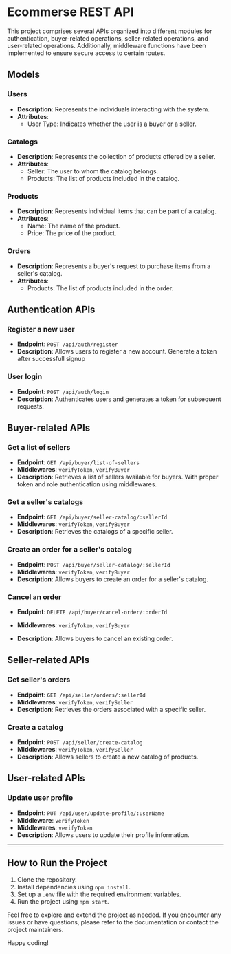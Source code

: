 # Ecommerse REST API

This project comprises several APIs organized into different modules for authentication, buyer-related operations, seller-related operations, and user-related operations. Additionally, middleware functions have been implemented to ensure secure access to certain routes.

## Models

### Users
- **Description**: Represents the individuals interacting with the system.
- **Attributes**: 
  - User Type: Indicates whether the user is a buyer or a seller.

### Catalogs
- **Description**: Represents the collection of products offered by a seller.
- **Attributes**:
  - Seller: The user to whom the catalog belongs.
  - Products: The list of products included in the catalog.

### Products
- **Description**: Represents individual items that can be part of a catalog.
- **Attributes**:
  - Name: The name of the product.
  - Price: The price of the product.

### Orders
- **Description**: Represents a buyer's request to purchase items from a seller's catalog.
- **Attributes**:
  - Products: The list of products included in the order.



## Authentication APIs

### Register a new user
- **Endpoint**: `POST /api/auth/register`
- **Description**: Allows users to register a new account. Generate a token after successfull signup

### User login
- **Endpoint**: `POST /api/auth/login`
- **Description**: Authenticates users and generates a token for subsequent requests.

## Buyer-related APIs

### Get a list of sellers
- **Endpoint**: `GET /api/buyer/list-of-sellers`
- **Middlewares**: `verifyToken`, `verifyBuyer`
- **Description**: Retrieves a list of sellers available for buyers. With proper token and role authentication using middlewares.

### Get a seller's catalogs
- **Endpoint**: `GET /api/buyer/seller-catalog/:sellerId`
- **Middlewares**: `verifyToken`, `verifyBuyer`
- **Description**: Retrieves the catalogs of a specific seller.

### Create an order for a seller's catalog
- **Endpoint**: `POST /api/buyer/seller-catalog/:sellerId`
- **Middlewares**: `verifyToken`, `verifyBuyer`
- **Description**: Allows buyers to create an order for a seller's catalog.

### Cancel an order
- **Endpoint**: `DELETE /api/buyer/cancel-order/:orderId`

- **Middlewares**: `verifyToken`, `verifyBuyer`
- **Description**: Allows buyers to cancel an existing order.

## Seller-related APIs

### Get seller's orders
- **Endpoint**: `GET /api/seller/orders/:sellerId`
- **Middlewares**: `verifyToken`, `verifySeller`
- **Description**: Retrieves the orders associated with a specific seller.

### Create a catalog
- **Endpoint**: `POST /api/seller/create-catalog`
- **Middlewares**: `verifyToken`, `verifySeller`
- **Description**: Allows sellers to create a new catalog of products.

## User-related APIs

### Update user profile
- **Endpoint**: `PUT /api/user/update-profile/:userName`
- **Middleware**: `verifyToken`
- **Middlewares**: `verifyToken`
- **Description**: Allows users to update their profile information.

---

## How to Run the Project

1. Clone the repository.
2. Install dependencies using `npm install`.
3. Set up a `.env` file with the required environment variables.
4. Run the project using `npm start`.

Feel free to explore and extend the project as needed. If you encounter any issues or have questions, please refer to the documentation or contact the project maintainers.

Happy coding!
 
